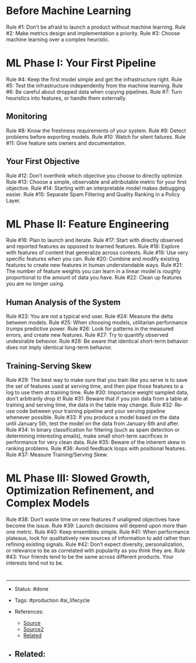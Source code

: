 # Before Machine Learning
Rule #1: Don’t be afraid to launch a product without machine learning.
Rule #2: Make metrics design and implementation a priority.
Rule #3: Choose machine learning over a complex heuristic.
# ML Phase I: Your First Pipeline
Rule #4: Keep the first model simple and get the infrastructure right.
Rule #5: Test the infrastructure independently from the machine learning.
Rule #6: Be careful about dropped data when copying pipelines.
Rule #7: Turn heuristics into features, or handle them externally.
## Monitoring
Rule #8: Know the freshness requirements of your system.
Rule #9: Detect problems before exporting models.
Rule #10: Watch for silent failures.
Rule #11: Give feature sets owners and documentation.
## Your First Objective
Rule #12: Don’t overthink which objective you choose to directly optimize.
Rule #13: Choose a simple, observable and attributable metric for your first objective.
Rule #14: Starting with an interpretable model makes debugging easier.
Rule #15: Separate Spam Filtering and Quality Ranking in a Policy Layer.
# ML Phase II: Feature Engineering
Rule #16: Plan to launch and iterate.
Rule #17: Start with directly observed and reported features as opposed to learned features.
Rule #18: Explore with features of content that generalize across contexts.
Rule #19: Use very specific features when you can.
Rule #20: Combine and modify existing features to create new features in human understandable ways.
Rule #21: The number of feature weights you can learn in a linear model is roughly proportional to the amount of data you have.
Rule #22: Clean up features you are no longer using.
## Human Analysis of the System
Rule #23: You are not a typical end user.
Rule #24: Measure the delta between models.
Rule #25: When choosing models, utilitarian performance trumps predictive power.
Rule #26: Look for patterns in the measured errors, and create new features.
Rule #27: Try to quantify observed undesirable behavior.
Rule #28: Be aware that identical short-term behavior does not imply identical long-term behavior.
## Training-Serving Skew
Rule #29: The best way to make sure that you train like you serve is to save the set of features used at serving time, and then pipe those features to a log to use them at training time.
Rule #30: Importance weight sampled data, don’t arbitrarily drop it!
Rule #31: Beware that if you join data from a table at training and serving time, the data in the table may change.
Rule #32: Re-use code between your training pipeline and your serving pipeline whenever possible.
Rule #33: If you produce a model based on the data until January 5th, test the model on the data from January 6th and after.
Rule #34: In binary classification for filtering (such as spam detection or determining interesting emails), make small short-term sacrifices in performance for very clean data.
Rule #35: Beware of the inherent skew in ranking problems.
Rule #36: Avoid feedback loops with positional features.
Rule #37: Measure Training/Serving Skew.
# ML Phase III: Slowed Growth, Optimization Refinement, and Complex Models
Rule #38: Don’t waste time on new features if unaligned objectives have become the issue.
Rule #39: Launch decisions will depend upon more than one metric.
Rule #40: Keep ensembles simple.
Rule #41: When performance plateaus, look for qualitatively new sources of information to add rather than refining existing signals.
Rule #42: Don’t expect diversity, personalization, or relevance to be as correlated with popularity as you think they are.
Rule #43: Your friends tend to be the same across different products. Your interests tend not to be.


# 

---
- Status: #done

- Tags: #production #ai_lifecycle 

- References:
	- [Source](https://twitter.com/iamtrask/status/1565294744892329984)
	- [Source2](https://martin.zinkevich.org/rules_of_ml/rules_of_ml.pdf)
	- [Related](https://developers.google.com/machine-learning/guides/rules-of-ml/)

- Related:
	- 
